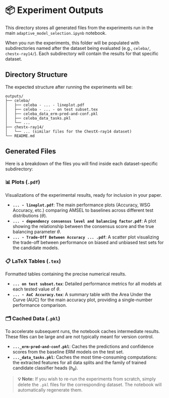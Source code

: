 # 📦 Experiment Outputs

This directory stores all generated files from the experiments run in the main `adaptive_model_selection.ipynb` notebook.

When you run the experiments, this folder will be populated with subdirectories named after the dataset being evaluated (e.g., `celeba/`, `chestx-ray14/`). Each subdirectory will contain the results for that specific dataset.

## Directory Structure

The expected structure after running the experiments will be:

```
outputs/
├── celeba/
│   ├── celeba - ... - lineplot.pdf
│   ├── celeba - ... - on test subset.tex
│   ├── celeba_data_erm-pred-and-conf.pkl
│   ├── celeba_data_tasks.pkl
│   └── ...
├── chestx-ray14/
│   └── ... (similar files for the ChestX-ray14 dataset)
└── README.md
```

## Generated Files

Here is a breakdown of the files you will find inside each dataset-specific subdirectory:

### 📊 Plots (`.pdf`)
Visualizations of the experimental results, ready for inclusion in your paper.
-   **`... - lineplot.pdf`**: The main performance plots (Accuracy, WSG Accuracy, etc.) comparing AMSEL to baselines across different test distributions ($\theta$).
-   **`... - dependency consensus level and balancing factor.pdf`**: A plot showing the relationship between the consensus score and the true balancing parameter $\theta$.
-   **`... - Trade-Off Between Accuracy ... .pdf`**: A scatter plot visualizing the trade-off between performance on biased and unbiased test sets for the candidate models.

### 📋 LaTeX Tables (`.tex`)
Formatted tables containing the precise numerical results.
-   **`... on test subset.tex`**: Detailed performance metrics for all models at each tested value of $\theta$.
-   **`... - AuC Accuracy.tex`**: A summary table with the Area Under the Curve (AUC) for the main accuracy plot, providing a single-number performance comparison.

### 🗂️ Cached Data (`.pkl`)
To accelerate subsequent runs, the notebook caches intermediate results. These files can be large and are not typically meant for version control.
-   **`..._erm-pred-and-conf.pkl`**: Caches the predictions and confidence scores from the baseline ERM models on the test set.
-   **`..._data_tasks.pkl`**: Caches the most time-consuming computations: the extracted features for all data splits and the family of trained candidate classifier heads ($h_\theta$).

> **💡 Note:** If you wish to re-run the experiments from scratch, simply delete the `.pkl` files for the corresponding dataset. The notebook will automatically regenerate them.